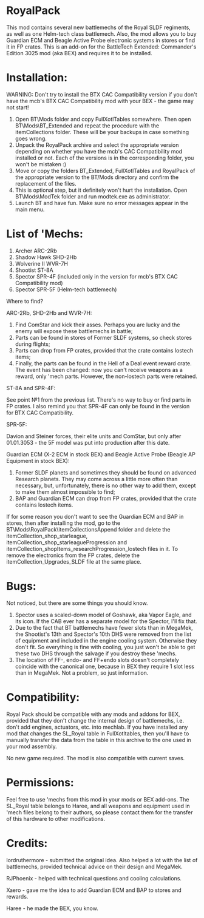 # RoyalPack
This mod contains several new battlemechs of the Royal SLDF regiments, as well as one Helm-tech class battlemech. Also, the mod allows you to buy Guardian ECM and Beagle Active Probe electronic systems in stores or find it in FP crates. This is an add-on for the BattleTech Extended: Commander's Edition 3025 mod (aka BEX) and requires it to be installed.

# Installation:
WARNING: Don't try to install the BTX CAC Compatibility version if you don't have the mcb's BTX CAC Compatibility mod with your BEX - the game may not start!
1) Open BT\Mods folder and copy FullXotlTables somewhere. Then open BT\Mods\BT_Extended and repeat the procedure with the itemCollections folder. These will be your backups in case something goes wrong.
2) Unpack the RoyalPack archive and select the appropriate version depending on whether you have the mcb's CAC Compatibility mod installed or not. Each of the versions is in the corresponding folder, you won't be mistaken :)
3) Move or copy the folders BT_Extended, FullXotlTables and RoyalPack of the appropriate version to the BT/Mods directory and confirm the replacement of the files.
4) This is optional step, but it definitely won't hurt the installation. Open BT\Mods\ModTek folder and run modtek.exe as administrator.
5) Launch BT and have fun. Make sure no error messages appear in the main menu.

# List of 'Mechs:
1) Archer ARC-2Rb
2) Shadow Hawk SHD-2Hb
3) Wolverine II WVR-7H
4) Shootist ST-8A
5) Spector SPR-4F (included only in the version for mcb's BTX CAC Compatibility mod)
6) Spector SPR-5F (Helm-tech battlemech)

Where to find?

ARC-2Rb, SHD-2Hb and WVR-7H:
1) Find ComStar and kick their asses. Perhaps you are lucky and the enemy will expose these battlemechs in battle;
2) Parts can be found in stores of Former SLDF systems, so check stores during flights;
3) Parts can drop from FP crates, provided that the crate contains lostech items;
4) Finally, the parts can be found in the Hell of a Deal event reward crate. The event has been changed: now you can't receive weapons as a reward, only 'mech parts. However, the non-lostech parts were retained.

ST-8A and SPR-4F:

See point №1 from the previous list. There's no way to buy or find parts in FP crates. I also remind you that SPR-4F can only be found in the version for BTX CAC Compatibility.

SPR-5F:

Davion and Steiner forces, their elite units and ComStar, but only after 01.01.3053 - the 5F model was put into production after this date.

Guardian ECM (X-2 ECM in stock BEX) and Beagle Active Probe (Beagle AP Equipment in stock BEX):

1) Former SLDF planets and sometimes they should be found on advanced Research planets. They may come across a little more often than necessary, but, unfortunately, there is no other way to add them, except to make them almost impossible to find;
2) BAP and Guardian ECM can drop from FP crates, provided that the crate contains lostech items.

If for some reason you don't want to see the Guardian ECM and BAP in stores, then after installing the mod, go to the BT\Mods\RoyalPack\itemCollectionsAppend folder and delete the itemCollection_shop_starleague, itemCollection_shop_starleagueProgression and itemCollection_shopItems_researchProgression_lostech files in it. To remove the electronics from the FP crates, delete the itemCollection_Upgrades_SLDF file at the same place.

# Bugs:

Not noticed, but there are some things you should know.
1) Spector uses a scaled-down model of Goshawk, aka Vapor Eagle, and its icon. If the CAB ever has a separate model for the Spector, I'll fix that.
2) Due to the fact that BT battlemechs have fewer slots than in MegaMek, the Shootist's 13th and Spector's 10th DHS were removed from the list of equipment and included in the engine cooling system. Otherwise they don't fit. So everything is fine with cooling, you just won't be able to get these two DHS through the salvage if you destroy these 'mechs.
3) The location of FF-, endo- and FF+endo slots doesn't completely coincide with the canonical one, because in BEX they require 1 slot less than in MegaMek. Not a problem, so just information.

# Compatibility:

Royal Pack should be compatible with any mods and addons for BEX, provided that they don't change the internal design of battlemechs, i.e. don't add engines, actuators, etc. into mechlab. If you have installed any mod that changes the SL_Royal table in FullXotltables, then you'll have to manually transfer the data from the table in this archive to the one used in your mod assembly.

No new game required. The mod is also compatible with current saves.

# Permissions:

Feel free to use 'mechs from this mod in your mods or BEX add-ons. The SL_Royal table belongs to Haree, and all weapons and equipment used in 'mech files belong to their authors, so please contact them for the transfer of this hardware to other modifications.

# Credits:

lordruthermore - submitted the original idea. Also helped a lot with the list of battlemechs, provided technical advice on their design and MegaMek.

RJPhoenix - helped with technical questions and cooling calculations.

Xaero - gave me the idea to add Guardian ECM and BAP to stores and rewards.

Haree - he made the BEX, you know.
